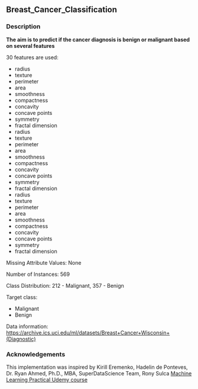 ## Breast_Cancer_Classification
### Description

**The aim is to predict if the cancer diagnosis is benign or malignant based on several features**

30 features are used:
   - radius
   - texture
   - perimeter
   - area
   - smoothness
   - compactness
   - concavity
   - concave points
   - symmetry
   - fractal dimension
   - radius
   - texture
   - perimeter
   - area
   - smoothness
   - compactness
   - concavity
   - concave points
   - symmetry
   - fractal dimension
   - radius
   - texture
   - perimeter
   - area
   - smoothness
   - compactness
   - concavity
   - concave points
   - symmetry
   - fractal dimension

Missing Attribute Values: None

Number of Instances: 569

Class Distribution: 212 - Malignant, 357 - Benign

Target class:
   - Malignant
   - Benign

Data information: https://archive.ics.uci.edu/ml/datasets/Breast+Cancer+Wisconsin+(Diagnostic)

### Acknowledgements
This implementation was inspired by Kirill Eremenko, Hadelin de Ponteves, Dr. Ryan Ahmed, Ph.D., MBA, SuperDataScience Team, Rony Sulca [Machine Learning Practical Udemy course](https://www.udemy.com/course/machine-learning-practical/?utm_source=adwords&utm_medium=udemyads&utm_campaign=DataScience_v.PROF_la.EN_cc.ROW_ti.5336&utm_content=deal4584&utm_term=_._ag_85469003954_._ad_395279056268_._kw__._de_c_._dm__._pl__._ti_dsa-774930036449_._li_1011367_._pd__._&matchtype=b&gclid=CjwKCAiAvonyBRB7EiwAadauqdGsq1pYwJXPHmZpdR12WWHTeI31ZGNAR7wJqhrnln_dI452sQCbCBoCnvwQAvD_BwE)
